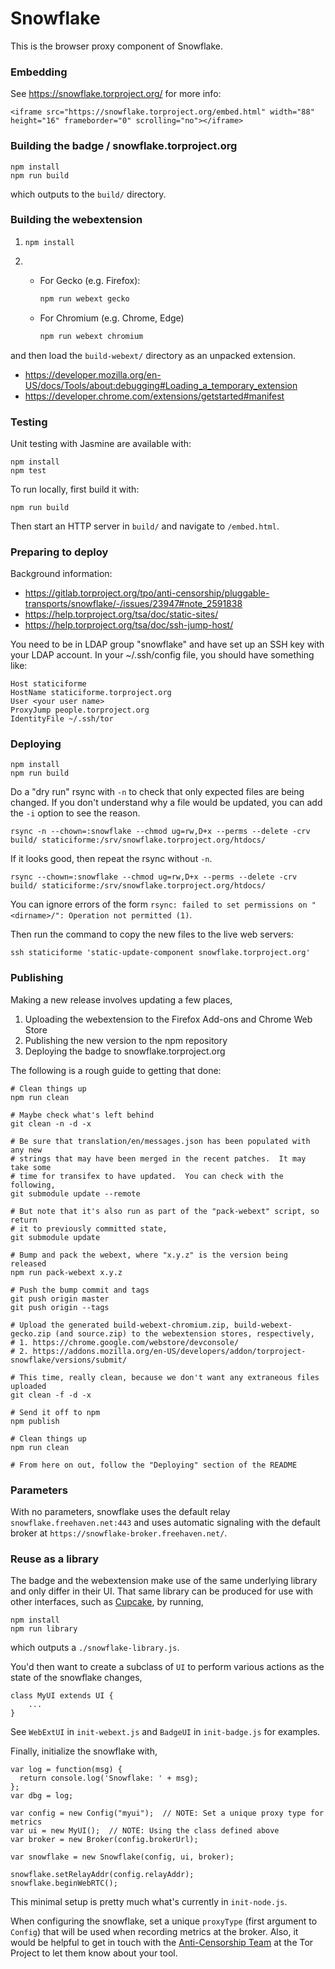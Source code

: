 # Snowflake

This is the browser proxy component of Snowflake.

### Embedding

See https://snowflake.torproject.org/ for more info:
```
<iframe src="https://snowflake.torproject.org/embed.html" width="88" height="16" frameborder="0" scrolling="no"></iframe>
```

### Building the badge / snowflake.torproject.org

```
npm install
npm run build
```

which outputs to the `build/` directory.

### Building the webextension

1.
    ```
    npm install
    ```
2.
    * For Gecko (e.g. Firefox):

        ```bash
        npm run webext gecko
        ```

    * For Chromium (e.g. Chrome, Edge)

        ```bash
        npm run webext chromium
        ```

and then load the `build-webext/` directory as an unpacked extension.
 * https://developer.mozilla.org/en-US/docs/Tools/about:debugging#Loading_a_temporary_extension
 * https://developer.chrome.com/extensions/getstarted#manifest

### Testing

Unit testing with Jasmine are available with:
```
npm install
npm test
```

To run locally, first build it with:

``` 
npm run build 
```
Then start an HTTP server in `build/` and navigate to `/embed.html`.

### Preparing to deploy

Background information:
 * https://gitlab.torproject.org/tpo/anti-censorship/pluggable-transports/snowflake/-/issues/23947#note_2591838
 * https://help.torproject.org/tsa/doc/static-sites/
 * https://help.torproject.org/tsa/doc/ssh-jump-host/

You need to be in LDAP group "snowflake" and have set up an SSH key with your LDAP account.
In your ~/.ssh/config file, you should have something like:

```
Host staticiforme
HostName staticiforme.torproject.org
User <your user name>
ProxyJump people.torproject.org
IdentityFile ~/.ssh/tor
```

### Deploying

```
npm install
npm run build
```

Do a "dry run" rsync with `-n` to check that only expected files are being changed. If you don't understand why a file would be updated, you can add the `-i` option to see the reason.

```
rsync -n --chown=:snowflake --chmod ug=rw,D+x --perms --delete -crv build/ staticiforme:/srv/snowflake.torproject.org/htdocs/
```

If it looks good, then repeat the rsync without `-n`.

```
rsync --chown=:snowflake --chmod ug=rw,D+x --perms --delete -crv build/ staticiforme:/srv/snowflake.torproject.org/htdocs/
```

You can ignore errors of the form `rsync: failed to set permissions on "<dirname>/": Operation not permitted (1)`.

Then run the command to copy the new files to the live web servers:

```
ssh staticiforme 'static-update-component snowflake.torproject.org'
```

### Publishing

Making a new release involves updating a few places,

1. Uploading the webextension to the Firefox Add-ons and Chrome Web Store
2. Publishing the new version to the npm repository
3. Deploying the badge to snowflake.torproject.org

The following is a rough guide to getting that done:

```
# Clean things up
npm run clean

# Maybe check what's left behind
git clean -n -d -x

# Be sure that translation/en/messages.json has been populated with any new
# strings that may have been merged in the recent patches.  It may take some
# time for transifex to have updated.  You can check with the following,
git submodule update --remote

# But note that it's also run as part of the "pack-webext" script, so return
# it to previously committed state,
git submodule update

# Bump and pack the webext, where "x.y.z" is the version being released
npm run pack-webext x.y.z

# Push the bump commit and tags
git push origin master
git push origin --tags

# Upload the generated build-webext-chromium.zip, build-webext-gecko.zip (and source.zip) to the webextension stores, respectively,
# 1. https://chrome.google.com/webstore/devconsole/
# 2. https://addons.mozilla.org/en-US/developers/addon/torproject-snowflake/versions/submit/

# This time, really clean, because we don't want any extraneous files uploaded
git clean -f -d -x

# Send it off to npm
npm publish

# Clean things up
npm run clean

# From here on out, follow the "Deploying" section of the README
```

### Parameters

With no parameters,
snowflake uses the default relay `snowflake.freehaven.net:443` and
uses automatic signaling with the default broker at
`https://snowflake-broker.freehaven.net/`.

### Reuse as a library

The badge and the webextension make use of the same underlying library and
only differ in their UI.  That same library can be produced for use with other
interfaces, such as [Cupcake][1], by running,

```
npm install
npm run library
```

which outputs a `./snowflake-library.js`.

You'd then want to create a subclass of `UI` to perform various actions as
the state of the snowflake changes,

```
class MyUI extends UI {
    ...
}
```

See `WebExtUI` in `init-webext.js` and `BadgeUI` in `init-badge.js` for
examples.

Finally, initialize the snowflake with,

```
var log = function(msg) {
  return console.log('Snowflake: ' + msg);
};
var dbg = log;

var config = new Config("myui");  // NOTE: Set a unique proxy type for metrics
var ui = new MyUI();  // NOTE: Using the class defined above
var broker = new Broker(config.brokerUrl);

var snowflake = new Snowflake(config, ui, broker);

snowflake.setRelayAddr(config.relayAddr);
snowflake.beginWebRTC();
```

This minimal setup is pretty much what's currently in `init-node.js`.

When configuring the snowflake, set a unique `proxyType` (first argument
to `Config`) that will be used when recording metrics at the broker.  Also,
it would be helpful to get in touch with the [Anti-Censorship Team][2] at the
Tor Project to let them know about your tool.

[1]: https://chrome.google.com/webstore/detail/cupcake/dajjbehmbnbppjkcnpdkaniapgdppdnc
[2]: https://gitlab.torproject.org/tpo/anti-censorship/team
